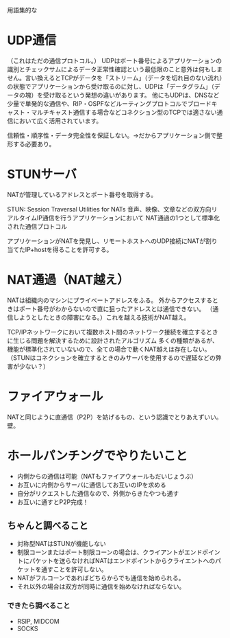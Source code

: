 用語集的な

# UDP通信
（これはただの通信プロトコル。）
UDPはポート番号によるアプリケーションの識別とチェックサムによるデータ正常性確認という最低限のこと意外は何もしません。言い換えるとTCPがデータを「ストリーム」（データを切れ目のない流れ）の状態でアプリケーションから受け取るのに対し、UDPは「データグラム」（⁠データの塊）を受け取るという発想の違いがあります。
他にもUDPは、DNSなど少量で単発的な通信や、RIP・OSPFなどルーティングプロトコルでブロードキャスト・マルチキャスト通信する場合などコネクション型のTCPでは適さない通信において広く活用されています。

信頼性・順序性・データ完全性を保証しない。→だからアプリケーション側で整形する必要あり。

# STUNサーバ
NATが管理しているアドレスとポート番号を取得する。

STUN: Session Traversal Utilities for NATs
音声、映像、文章などの双方向リアルタイムIP通信を行うアプリケーションにおいて
NAT通過の1つとして標準化された通信プロトコル

アプリケーションがNATを発見し、リモートホストへのUDP接続にNATが割り当てたIP+hostを得ることを許可する。

# NAT通過（NAT越え）

NATは組織内のマシンにプライベートアドレスをふる。
外からアクセスするときはポート番号がわからないので直に狙ったアドレスとは通信できない。
（通信しようとしたときの障害になる。）これを越える技術がNAT越え。

TCP/IPネットワークにおいて複数ホスト間のネットワーク接続を確立するときに生じる問題を解決するために設計されたアルゴリズム
多くの種類があるが、機能が標準化されていないので、全ての場合で動くNAT越えは存在しない。
（STUNはコネクションを確立するときのみサーバを使用するので遅延などの弊害が少ない？）


# ファイアウォール
NATと同じように直通信（P2P）を妨げるもの、という認識でとりあえずいい。壁。

# ホールパンチングでやりたいこと
- 内側からの通信は可能（NATもファイアウォールもだいじょうぶ）
- お互いに内側からサーバに通信してお互いのIPを求める
- 自分がリクエストした通信なので、外側からきたやつも通す
- お互いに通すとP2P完成！


## ちゃんと調べること
- 対称型NATはSTUNが機能しない
- 制限コーンまたはポート制限コーンの場合は、クライアントがエンドポイントにパケットを送らなければNATはエンドポイントからクライエントへのパケットを通すことを許可しない。
- NATがフルコーンであればどちらからでも通信を始められる。
- それ以外の場合は双方が同時に通信を始めなければならない。

### できたら調べること
- RSIP, MIDCOM
- SOCKS

